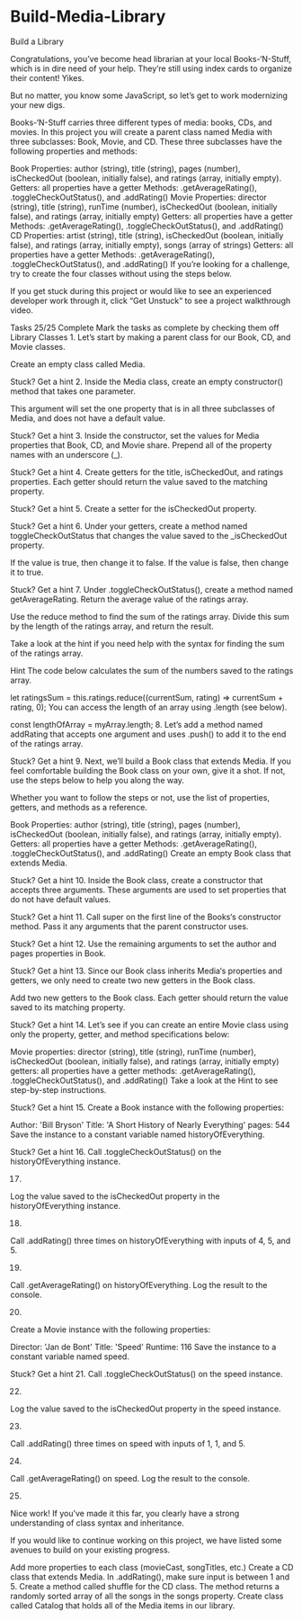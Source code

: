 ﻿# Build-Media-Library

Build a Library
<p>Congratulations, you’ve become head librarian at your local Books-‘N-Stuff, which is in dire need of your help. They’re still using index cards to organize their content! Yikes.</p>

But no matter, you know some JavaScript, so let’s get to work modernizing your new digs.

Books-‘N-Stuff carries three different types of media: books, CDs, and movies. In this project you will create a parent class named Media with three subclasses: Book, Movie, and CD. These three subclasses have the following properties and methods:

Book
Properties: author (string), title (string), pages (number), isCheckedOut (boolean, initially false), and ratings (array, initially empty).
Getters: all properties have a getter
Methods: .getAverageRating(), .toggleCheckOutStatus(), and .addRating()
Movie
Properties: director (string), title (string), runTime (number), isCheckedOut (boolean, initially false), and ratings (array, initially empty)
Getters: all properties have a getter
Methods: .getAverageRating(), .toggleCheckOutStatus(), and .addRating()
CD
Properties: artist (string), title (string), isCheckedOut (boolean, initially false), and ratings (array, initially empty), songs (array of strings)
Getters: all properties have a getter
Methods: .getAverageRating(), .toggleCheckOutStatus(), and .addRating()
If you’re looking for a challenge, try to create the four classes without using the steps below.

If you get stuck during this project or would like to see an experienced developer work through it, click “Get Unstuck“ to see a project walkthrough video.

Tasks
25/25 Complete
Mark the tasks as complete by checking them off
Library Classes
1.
Let’s start by making a parent class for our Book, CD, and Movie classes.

Create an empty class called Media.


Stuck? Get a hint
2.
Inside the Media class, create an empty constructor() method that takes one parameter.

This argument will set the one property that is in all three subclasses of Media, and does not have a default value.


Stuck? Get a hint
3.
Inside the constructor, set the values for Media properties that Book, CD, and Movie share. Prepend all of the property names with an underscore (_).


Stuck? Get a hint
4.
Create getters for the title, isCheckedOut, and ratings properties. Each getter should return the value saved to the matching property.


Stuck? Get a hint
5.
Create a setter for the isCheckedOut property.


Stuck? Get a hint
6.
Under your getters, create a method named toggleCheckOutStatus that changes the value saved to the _isCheckedOut property.

If the value is true, then change it to false. If the value is false, then change it to true.


Stuck? Get a hint
7.
Under .toggleCheckOutStatus(), create a method named getAverageRating. Return the average value of the ratings array.

Use the reduce method to find the sum of the ratings array. Divide this sum by the length of the ratings array, and return the result.

Take a look at the hint if you need help with the syntax for finding the sum of the ratings array.


Hint
The code below calculates the sum of the numbers saved to the ratings array.

let ratingsSum = this.ratings.reduce((currentSum, rating) => currentSum + rating, 0);
You can access the length of an array using .length (see below).

const lengthOfArray = myArray.length;
8.
Let’s add a method named addRating that accepts one argument and uses .push() to add it to the end of the ratings array.


Stuck? Get a hint
9.
Next, we’ll build a Book class that extends Media. If you feel comfortable building the Book class on your own, give it a shot. If not, use the steps below to help you along the way.

Whether you want to follow the steps or not, use the list of properties, getters, and methods as a reference.

Book
Properties: author (string), title (string), pages (number), isCheckedOut (boolean, initially false), and ratings (array, initially empty).
Getters: all properties have a getter
Methods: .getAverageRating(), .toggleCheckOutStatus(), and .addRating()
Create an empty Book class that extends Media.


Stuck? Get a hint
10.
Inside the Book class, create a constructor that accepts three arguments. These arguments are used to set properties that do not have default values.


Stuck? Get a hint
11.
Call super on the first line of the Books‘s constructor method. Pass it any arguments that the parent constructor uses.


Stuck? Get a hint
12.
Use the remaining arguments to set the author and pages properties in Book.


Stuck? Get a hint
13.
Since our Book class inherits Media‘s properties and getters, we only need to create two new getters in the Book class.

Add two new getters to the Book class. Each getter should return the value saved to its matching property.


Stuck? Get a hint
14.
Let’s see if you can create an entire Movie class using only the property, getter, and method specifications below:

Movie
properties: director (string), title (string), runTime (number), isCheckedOut (boolean, initially false), and ratings (array, initially empty)
getters: all properties have a getter
methods: .getAverageRating(), .toggleCheckOutStatus(), and .addRating()
Take a look at the Hint to see step-by-step instructions.


Stuck? Get a hint
15.
Create a Book instance with the following properties:

Author: 'Bill Bryson'
Title: 'A Short History of Nearly Everything'
pages: 544
Save the instance to a constant variable named historyOfEverything.


Stuck? Get a hint
16.
Call .toggleCheckOutStatus() on the historyOfEverything instance.

17.
Log the value saved to the isCheckedOut property in the historyOfEverything instance.

18.
Call .addRating() three times on historyOfEverything with inputs of 4, 5, and 5.

19.
Call .getAverageRating() on historyOfEverything. Log the result to the console.

20.
Create a Movie instance with the following properties:

Director: 'Jan de Bont'
Title: 'Speed'
Runtime: 116
Save the instance to a constant variable named speed.


Stuck? Get a hint
21.
Call .toggleCheckOutStatus() on the speed instance.

22.
Log the value saved to the isCheckedOut property in the speed instance.

23.
Call .addRating() three times on speed with inputs of 1, 1, and 5.

24.
Call .getAverageRating() on speed. Log the result to the console.

25.
Nice work! If you’ve made it this far, you clearly have a strong understanding of class syntax and inheritance.

If you would like to continue working on this project, we have listed some avenues to build on your existing progress.

Add more properties to each class (movieCast, songTitles, etc.)
Create a CD class that extends Media.
In .addRating(), make sure input is between 1 and 5.
Create a method called shuffle for the CD class. The method returns a randomly sorted array of all the songs in the songs property.
Create class called Catalog that holds all of the Media items in our library.
